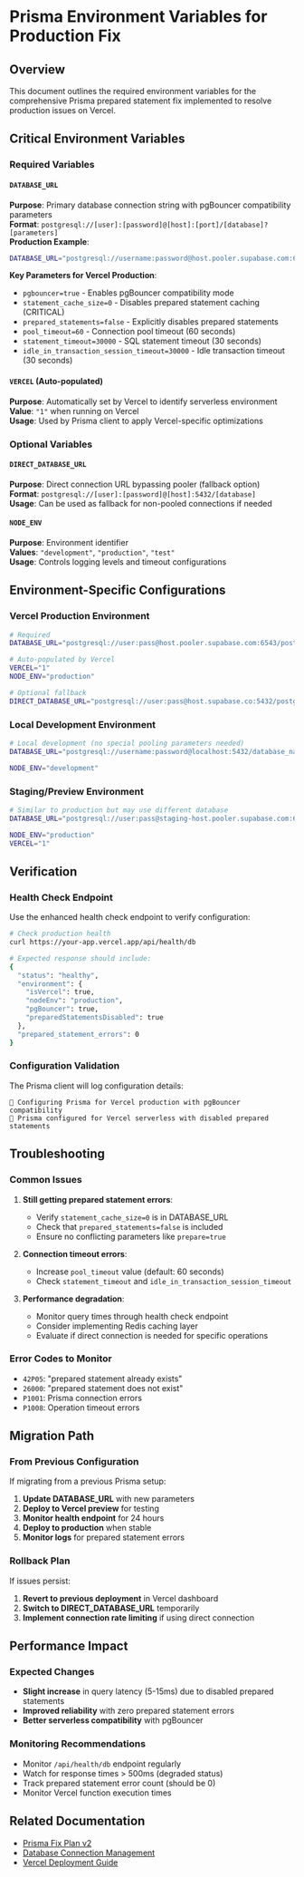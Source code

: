 # Prisma Environment Variables for Production Fix

## Overview

This document outlines the required environment variables for the comprehensive Prisma prepared statement fix implemented to resolve production issues on Vercel.

## Critical Environment Variables

### Required Variables

#### `DATABASE_URL`

**Purpose**: Primary database connection string with pgBouncer compatibility parameters  
**Format**: `postgresql://[user]:[password]@[host]:[port]/[database]?[parameters]`  
**Production Example**:

```bash
DATABASE_URL="postgresql://username:password@host.pooler.supabase.com:6543/postgres?pgbouncer=true&statement_cache_size=0&prepared_statements=false"
```

**Key Parameters for Vercel Production**:

- `pgbouncer=true` - Enables pgBouncer compatibility mode
- `statement_cache_size=0` - Disables prepared statement caching (CRITICAL)
- `prepared_statements=false` - Explicitly disables prepared statements
- `pool_timeout=60` - Connection pool timeout (60 seconds)
- `statement_timeout=30000` - SQL statement timeout (30 seconds)
- `idle_in_transaction_session_timeout=30000` - Idle transaction timeout (30 seconds)

#### `VERCEL` (Auto-populated)

**Purpose**: Automatically set by Vercel to identify serverless environment  
**Value**: `"1"` when running on Vercel  
**Usage**: Used by Prisma client to apply Vercel-specific optimizations

### Optional Variables

#### `DIRECT_DATABASE_URL`

**Purpose**: Direct connection URL bypassing pooler (fallback option)  
**Format**: `postgresql://[user]:[password]@[host]:5432/[database]`  
**Usage**: Can be used as fallback for non-pooled connections if needed

#### `NODE_ENV`

**Purpose**: Environment identifier  
**Values**: `"development"`, `"production"`, `"test"`  
**Usage**: Controls logging levels and timeout configurations

## Environment-Specific Configurations

### Vercel Production Environment

```bash
# Required
DATABASE_URL="postgresql://user:pass@host.pooler.supabase.com:6543/postgres?pgbouncer=true&statement_cache_size=0&prepared_statements=false&pool_timeout=60&statement_timeout=30000&idle_in_transaction_session_timeout=30000"

# Auto-populated by Vercel
VERCEL="1"
NODE_ENV="production"

# Optional fallback
DIRECT_DATABASE_URL="postgresql://user:pass@host.supabase.co:5432/postgres"
```

### Local Development Environment

```bash
# Local development (no special pooling parameters needed)
DATABASE_URL="postgresql://username:password@localhost:5432/database_name?statement_timeout=60000&idle_in_transaction_session_timeout=60000"

NODE_ENV="development"
```

### Staging/Preview Environment

```bash
# Similar to production but may use different database
DATABASE_URL="postgresql://user:pass@staging-host.pooler.supabase.com:6543/postgres?pgbouncer=true&statement_cache_size=0&prepared_statements=false"

NODE_ENV="production"
VERCEL="1"
```

## Verification

### Health Check Endpoint

Use the enhanced health check endpoint to verify configuration:

```bash
# Check production health
curl https://your-app.vercel.app/api/health/db

# Expected response should include:
{
  "status": "healthy",
  "environment": {
    "isVercel": true,
    "nodeEnv": "production",
    "pgBouncer": true,
    "preparedStatementsDisabled": true
  },
  "prepared_statement_errors": 0
}
```

### Configuration Validation

The Prisma client will log configuration details:

```
🔗 Configuring Prisma for Vercel production with pgBouncer compatibility
🔧 Prisma configured for Vercel serverless with disabled prepared statements
```

## Troubleshooting

### Common Issues

1. **Still getting prepared statement errors**:
   - Verify `statement_cache_size=0` is in DATABASE_URL
   - Check that `prepared_statements=false` is included
   - Ensure no conflicting parameters like `prepare=true`

2. **Connection timeout errors**:
   - Increase `pool_timeout` value (default: 60 seconds)
   - Check `statement_timeout` and `idle_in_transaction_session_timeout`

3. **Performance degradation**:
   - Monitor query times through health check endpoint
   - Consider implementing Redis caching layer
   - Evaluate if direct connection is needed for specific operations

### Error Codes to Monitor

- `42P05`: "prepared statement already exists"
- `26000`: "prepared statement does not exist"
- `P1001`: Prisma connection errors
- `P1008`: Operation timeout errors

## Migration Path

### From Previous Configuration

If migrating from a previous Prisma setup:

1. **Update DATABASE_URL** with new parameters
2. **Deploy to Vercel preview** for testing
3. **Monitor health endpoint** for 24 hours
4. **Deploy to production** when stable
5. **Monitor logs** for prepared statement errors

### Rollback Plan

If issues persist:

1. **Revert to previous deployment** in Vercel dashboard
2. **Switch to DIRECT_DATABASE_URL** temporarily
3. **Implement connection rate limiting** if using direct connection

## Performance Impact

### Expected Changes

- **Slight increase** in query latency (5-15ms) due to disabled prepared statements
- **Improved reliability** with zero prepared statement errors
- **Better serverless compatibility** with pgBouncer

### Monitoring Recommendations

- Monitor `/api/health/db` endpoint regularly
- Watch for response times > 500ms (degraded status)
- Track prepared statement error count (should be 0)
- Monitor Vercel function execution times

## Related Documentation

- [Prisma Fix Plan v2](./prisma-fix-plan-v2.md)
- [Database Connection Management](../architecture/database-design.md)
- [Vercel Deployment Guide](../deployment/vercel-deployment.md)
